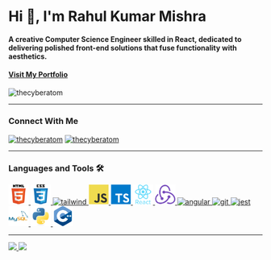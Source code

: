 <h1 align="left" font-family="poppins"><b>Hi 👋, I'm Rahul Kumar Mishra</b></h1>
<h4 align="left">A creative Computer Science Engineer skilled in React, dedicated to delivering polished front-end solutions that fuse functionality with aesthetics.</h4>
<h4 align="left"><a href="https://thecyberatom.netlify.app/">Visit My Portfolio</a></h4>
<p align="left"> <img src="https://komarev.com/ghpvc/?username=thecyberatom&label=Profile%20views&color=0e75b6&style=flat" alt="thecyberatom" /> </p>

---

<h3 align="left"><b>Connect With Me</b></h3>
<p align="left">
<a href="https://linkedin.com/in/thecyberatom" target="blank"><img align="center" src="https://raw.githubusercontent.com/rahuldkjain/github-profile-readme-generator/master/src/images/icons/Social/linked-in-alt.svg" alt="thecyberatom" height="30" width="40" /></a>
<a href="https://www.leetcode.com/thecyberatom" target="blank"><img align="center" src="https://raw.githubusercontent.com/rahuldkjain/github-profile-readme-generator/master/src/images/icons/Social/leet-code.svg" alt="thecyberatom" height="30" width="40" /></a>
</p>

---

<h3 align="left"><b>Languages and Tools 🛠</b></h3>

<p align="left">
  <a href="https://www.w3.org/html/" target="_blank" rel="noreferrer">
    <img
      src="https://raw.githubusercontent.com/devicons/devicon/master/icons/html5/html5-original-wordmark.svg"
      alt="html5"
      width="40"
      height="40"
    />
  </a>
  <a href="https://www.w3schools.com/css/" target="_blank" rel="noreferrer">
    <img
      src="https://raw.githubusercontent.com/devicons/devicon/master/icons/css3/css3-original-wordmark.svg"
      alt="css3"
      width="40"
      height="40"
    />
  </a>
  <a href="https://tailwindcss.com/" target="_blank" rel="noreferrer">
    <img
      src="https://www.vectorlogo.zone/logos/tailwindcss/tailwindcss-icon.svg"
      alt="tailwind"
      width="40"
      height="40"
    />
  </a>
  <a
    href="https://developer.mozilla.org/en-US/docs/Web/JavaScript"
    target="_blank"
    rel="noreferrer"
  >
    <img
      src="https://raw.githubusercontent.com/devicons/devicon/master/icons/javascript/javascript-original.svg"
      alt="javascript"
      width="40"
      height="40"
    />
  </a>

  <a href="https://www.typescriptlang.org/" target="_blank" rel="noreferrer">
    <img
      src="https://raw.githubusercontent.com/devicons/devicon/master/icons/typescript/typescript-original.svg"
      alt="typescript"
      width="40"
      height="40"
    />
  </a>
  <a href="https://reactjs.org/" target="_blank" rel="noreferrer">
    <img
      src="https://raw.githubusercontent.com/devicons/devicon/master/icons/react/react-original-wordmark.svg"
      alt="react"
      width="40"
      height="40"
    />
  </a>
  <a href="https://redux.js.org" target="_blank" rel="noreferrer">
    <img
      src="https://raw.githubusercontent.com/devicons/devicon/master/icons/redux/redux-original.svg"
      alt="redux"
      width="40"
      height="40"
    />
  </a>
  <a href="https://angular.io" target="_blank" rel="noreferrer">
    <img
      src="https://angular.io/assets/images/logos/angular/angular.svg"
      alt="angular"
      width="40"
      height="40"
    />
  </a>
  <a href="https://git-scm.com/" target="_blank" rel="noreferrer">
    <img
      src="https://www.vectorlogo.zone/logos/git-scm/git-scm-icon.svg"
      alt="git"
      width="40"
      height="40"
    />
  </a>
  <a href="https://jestjs.io" target="_blank" rel="noreferrer">
    <img
      src="https://www.vectorlogo.zone/logos/jestjsio/jestjsio-icon.svg"
      alt="jest"
      width="40"
      height="40"
    />
  </a>
  <a href="https://www.mysql.com/" target="_blank" rel="noreferrer">
    <img
      src="https://raw.githubusercontent.com/devicons/devicon/master/icons/mysql/mysql-original-wordmark.svg"
      alt="mysql"
      width="40"
      height="40"
    />
  </a>
  <a href="https://www.python.org" target="_blank" rel="noreferrer">
    <img
      src="https://raw.githubusercontent.com/devicons/devicon/master/icons/python/python-original.svg"
      alt="python"
      width="40"
      height="40"
    />
  </a>
  <a href="https://www.w3schools.com/cpp/" target="_blank" rel="noreferrer">
    <img
      src="https://raw.githubusercontent.com/devicons/devicon/master/icons/cplusplus/cplusplus-original.svg"
      alt="cplusplus"
      width="40"
      height="40"
    />
  </a>
</p>

<!-- <p id="socialIcons" align="center">
  <a><img src="https://img.shields.io/badge/-HTML5-%23E44D27?style=flat-square&logo=html5&logoColor=ffffff" /></a>
  <a><img src="https://img.shields.io/badge/-CSS3-%231572B6?style=flat-square&logo=css3" /></a>
  <a><img src="http://img.shields.io/badge/-C-A8B9CC?style=flat-square&logo=c&logoColor=ffffff" /></a>
  <a><img src="http://img.shields.io/badge/-Python-3776AB?style=flat-square&logo=python&logoColor=ffffff" /></a>
  <a><img src="https://img.shields.io/badge/-Git-%23F05032?style=flat-square&logo=git&logoColor=%23ffffff" /></a>
  <a><img src="https://img.shields.io/badge/-GitHub-181717?style=flat-square&logo=github" /></a>
  <a><img src="http://img.shields.io/badge/-VS%20Code-007ACC?style=flat-square&logo=visual-studio-code&logoColor=ffffff" /></a>
  <a><img src="http://img.shields.io/badge/-Windows-0078D6?style=flat-square&logo=windows&logoColor=ffffff" /></a>
</p> -->

---

<p align="left">
<a href="https://github.com/TheCyberAtom">
<img height="150em" src="https://github-readme-streak-stats.herokuapp.com/?user=TheCyberAtom&layout=compact&theme=buefy"/>
</a>
<!-- <a href="https://github.com/TheCyberAtom">
<img height="150em" width="500em" src="https://github-readme-stats.vercel.app/api?username=TheCyberAtom&theme=buefy&show_icons=true&include_all_commits=true&count_private=true" />
</a> -->
<a href="https://github.com/TheCyberAtom">
<img height="150em" src="https://github-readme-stats.vercel.app/api/top-langs/?username=TheCyberAtom&layout=compact&theme=buefy" />
</a>
</p>
